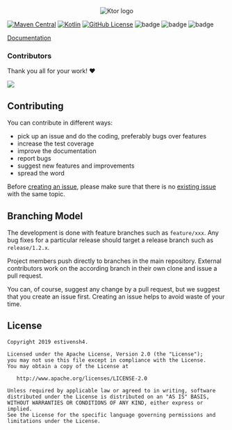 <div align="center">

  <picture>
    <source media="(prefers-color-scheme: dark)" srcset="https://raw.githubusercontent.com/estivensh4/aws-kmp/main/.github/images/aws.svg">
    <img alt="Ktor logo" src="https://raw.githubusercontent.com/estivensh4/aws-kmp/main/.github/images/aws.svg">
  </picture>

</div>

[![Maven Central](https://img.shields.io/maven-central/v/io.github.estivensh4/aws-common)](https://mvnrepository.com/artifact/io.github.estivensh4)
[![Kotlin](https://img.shields.io/badge/kotlin-1.9.20-blue.svg?logo=kotlin)](http://kotlinlang.org)
[![GitHub License](https://img.shields.io/badge/license-Apache%20License%202.0-blue.svg?style=flat)](http://www.apache.org/licenses/LICENSE-2.0)
![badge][badge-android]
![badge][badge-ios]
![badge][badge-jvm]

[Documentation](https://estivensh4.github.io/aws-kmp/default-topic.html)

### Contributors

Thank you all for your work! ❤️

<a href="https://github.com/estivensh4/aws-kmp/graphs/contributors">
  <img src="https://contrib.rocks/image?repo=estivensh4/aws-kmp" />
</a>

[badge-android]: http://img.shields.io/badge/-android-6EDB8D.svg?style=flat
[badge-ios]: http://img.shields.io/badge/-ios-CDCDCD.svg?style=flat
[badge-jvm]: http://img.shields.io/badge/-jvm-DB413D.svg?style=flat

## Contributing

You can contribute in different ways:

* pick up an issue and do the coding, preferably bugs over features
* increase the test coverage
* improve the documentation
* report bugs
* suggest new features and improvements
* spread the word

Before [creating an issue](https://github.com/estivensh4/aws-kmp/issues/new), please make sure that there is no [existing issue](https://github.com/estivensh4/aws-kmp/issues) with the same topic.

Branching Model
---------------
The development is done with feature branches such as `feature/xxx`. Any bug fixes for a particular release should target a release branch such as `release/1.2.x`.

Project members push directly to branches in the main repository. External contributors work on the according branch in their own clone and issue a pull request.

You can, of course, suggest any change by a pull request, but we suggest that you create an issue first. Creating an issue helps to avoid waste of your time.

## License

    Copyright 2019 estivensh4.
    
    Licensed under the Apache License, Version 2.0 (the "License");
    you may not use this file except in compliance with the License.
    You may obtain a copy of the License at
    
       http://www.apache.org/licenses/LICENSE-2.0
    
    Unless required by applicable law or agreed to in writing, software
    distributed under the License is distributed on an "AS IS" BASIS,
    WITHOUT WARRANTIES OR CONDITIONS OF ANY KIND, either express or implied.
    See the License for the specific language governing permissions and
    limitations under the License.
